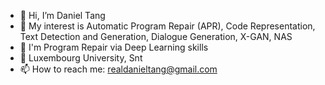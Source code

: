 - 👋 Hi, I’m Daniel Tang
- 👀 My interest is Automatic Program Repair (APR), Code Representation, Text Detection and Generation, Dialogue Generation, X-GAN, NAS
- 🌱 I'm Program Repair via Deep Learning skills
- 💞️ Luxembourg University, Snt
- 📫 How to reach me: realdanieltang@gmail.com

<!---
realdanieltang/realdanieltang is a ✨ special ✨ repository because its `README.md` (this file) appears on your GitHub profile.
You can click the Preview link to take a look at your changes.
--->
